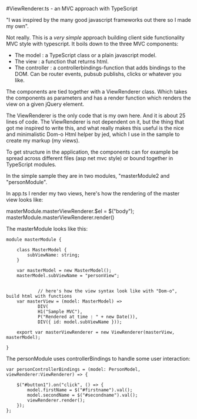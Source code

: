 #ViewRenderer.ts - an MVC approach with TypeScript

"I was inspired by the many good javascript frameworks out there so I made my own".

Not really. This is a _very simple_ approach building client side functionality MVC style with typescript. It boils down to the three MVC components:

* The model : a TypeScript class or a plain javascript model.
* The view : a function that returns html.
* The controller : a controllerbindings-function that adds bindings to the DOM. Can be router events, pubsub publishs, clicks or whatever you like.

The components are tied together with a ViewRenderer class. Which takes the components as parameters and has a render function which renders the view on a given jQuery element.

The ViewRenderer is the only code that is my own here. And it is about 25 lines of code. The ViewRenderer is not 
dependent on it, but the thing that got me inspired to write this, and what really makes this useful is the nice 
and minimalistic Dom-o Html helper by jed, which I use in the sample to create my markup (my views).

To get structure in the application, the components can for example be spread across different files (asp net mvc style) or bound together in TypeScript modules.

In the simple sample they are in two modules, "masterModule2 and "personModule".

In app.ts I render my two views, here's how the rendering of the master view looks like:

masterModule.masterViewRenderer.$el = $("body");
masterModule.masterViewRenderer.render()

The masterModule looks like this:

	module masterModule {

		class MasterModel {
			subViewName: string;
		}

		var masterModel = new MasterModel();
		masterModel.subViewName = "personView";


                // here's how the view syntax look like with "Dom-o", build html with functions
		var masterView = (model: MasterModel) =>
				DIV(
				H1("Sample MVC"),
				P("Rendered at time : " + new Date()),
				DIV({ id: model.subViewName }));

		export var masterViewRenderer = new ViewRenderer(masterView, masterModel);

	}

The personModule uses controllerBindings to handle some user interaction:

    var personControllerBindings = (model: PersonModel, viewRenderer:ViewRenderer) => {

        $("#button1").on("click", () => {
            model.firstName = $("#firstname").val();
            model.secondName = $("#secondname").val();
            viewRenderer.render();
        });
    };


